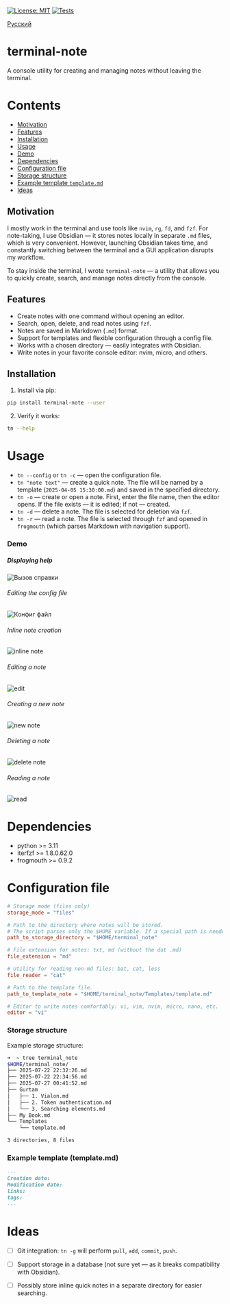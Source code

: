 [![License: MIT](https://img.shields.io/badge/License-MIT-green.svg)](https://opensource.org/licenses/MIT)
[![Tests](https://github.com/belousovsergey56/terminal-note/actions/workflows/Tests.yml/badge.svg?branch=main)](https://github.com/belousovsergey56/terminal-note/actions/workflows/Tests.yml)

[Русский](README-ru.md)

# terminal-note
A console utility for creating and managing notes without leaving the terminal.

# Contents
- [Motivation](#motivation)
- [Features](#features)
- [Installation](#installation)
- [Usage](#usage)
- [Demo](#demo)
- [Dependencies](#dependencies)
- [Configuration file](#configuration-file)
- [Storage structure](#storage-structure)
- [Example template `template.md`](#example-template-templatemd)
- [Ideas](#ideas)


## Motivation
I mostly work in the terminal and use tools like `nvim`, `rg`, `fd`, and `fzf`. For note-taking, I use Obsidian — it stores notes locally in separate `.md` files, which is very convenient. However, launching Obsidian takes time, and constantly switching between the terminal and a GUI application disrupts my workflow.

To stay inside the terminal, I wrote `terminal-note` — a utility that allows you to quickly create, search, and manage notes directly from the console.

## Features
- Create notes with one command without opening an editor.
- Search, open, delete, and read notes using `fzf`.
- Notes are saved in Markdown (`.md`) format.
- Support for templates and flexible configuration through a config file.
- Works with a chosen directory — easily integrates with Obsidian.
- Write notes in your favorite console editor: nvim, micro, and others.


## Installation
1. Install via pip:

```bash
pip install terminal-note --user
```

2. Verify it works:

```bash
tn --help
```


# Usage
- `tn --config` or `tn -c` — open the configuration file.
- `tn "note text"` — create a quick note. The file will be named by a template (`2025-04-05 15:30:00.md`) and saved in the specified directory.
- `tn -o` — create or open a note. First, enter the file name, then the editor opens. If the file exists — it is edited; if not — created.
- `tn -d` — delete a note. The file is selected for deletion via `fzf`.
- `tn -r` — read a note. The file is selected through `fzf` and opened in `frogmouth` (which parses Markdown with navigation support).


### Demo

##### Displaying help
![Вызов справки](https://github.com/belousovsergey56/belousovsergey56/blob/main/assets/help.gif)

###### Editing the config file
![Конфиг файл](https://github.com/belousovsergey56/belousovsergey56/blob/main/assets/config.gif)

###### Inline note creation
![inline note](https://github.com/belousovsergey56/belousovsergey56/blob/main/assets/inlinenote.gif)

###### Editing a note
![edit](https://github.com/belousovsergey56/belousovsergey56/blob/main/assets/edit.gif)

###### Creating a new note
![new note](https://github.com/belousovsergey56/belousovsergey56/blob/main/assets/newfile.gif)

###### Deleting a note
![delete note](https://github.com/belousovsergey56/belousovsergey56/blob/main/assets/delete.gif)

###### Reading a note
![read](https://github.com/belousovsergey56/belousovsergey56/blob/main/assets/read.gif)

# Dependencies

- python >= 3.11
- iterfzf >= 1.8.0.62.0
- frogmouth >= 0.9.2


# Configuration file

```toml
# Storage mode (files only)
storage_mode = "files"

# Path to the directory where notes will be stored.
# The script parses only the $HOME variable. If a special path is needed, specify it fully.
path_to_storage_directory = "$HOME/terminal_note"

# File extension for notes: txt, md (without the dot .md)
file_extension = "md"

# Utility for reading non-md files: bat, cat, less
file_reader = "cat"

# Path to the template file.
path_to_template_note = "$HOME/terminal_note/Templates/template.md"

# Editor to write notes comfortably: vi, vim, nvim, micro, nano, etc.
editor = "vi"
```


### Storage structure

Example storage structure:

```bash
➜  ~ tree terminal_note
$HOME/terminal_note/
├── 2025-07-22 22:32:26.md
├── 2025-07-22 22:34:56.md
├── 2025-07-27 00:41:52.md
├── Gurtam
│   ├── 1. Vialon.md
│   ├── 2. Token authentication.md
│   └── 3. Searching elements.md
├── My Book.md
└── Templates
    └── template.md

3 directories, 8 files
```


### Example template (template.md)

```markdown
---
Creation date:
Modification date:
links:
tags:
---
```


# Ideas

- [ ] Git integration: `tn -g` will perform `pull`, `add`, `commit`, `push`.
- [ ] Support storage in a database (not sure yet — as it breaks compatibility with Obsidian).
- [ ] Possibly store inline quick notes in a separate directory for easier searching.

